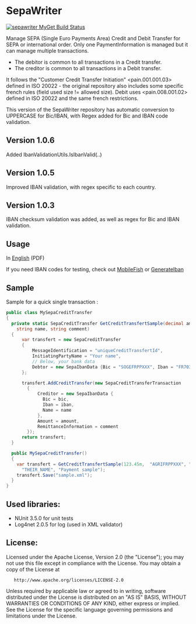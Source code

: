 SepaWriter
===
[![sepawriter MyGet Build Status](https://www.myget.org/BuildSource/Badge/sepawriter?identifier=e1d53645-035c-47b4-bf78-48c34f912349)](https://www.myget.org/)

Manage SEPA (Single Euro Payments Area) Credit and Debit Transfer for SEPA or international order.
Only one PaymentInformation is managed but it can manage multiple transactions. 
- The debitor is common to all transactions in a Credit transfer.
- The creditor is common to all transactions in a Debit transfer.

It follows the "Customer Credit Transfer Initiation" &lt;pain.001.001.03&gt; defined in ISO 20022 - the original repository also includes some specific french rules (field used size != allowed size).
Debit uses &lt;pain.008.001.02&gt; defined in ISO 20022 and the same french restrictions.

This version of the SepaWriter repository has automatic conversion to UPPERCASE for Bic/IBAN, with Regex added for Bic and IBAN code validation.


Version 1.0.6
---
Added IbanValidationUtils.IsIbanValid(..)

Version 1.0.5
---
Improved IBAN validation, with regex specific to each country.

Version 1.0.3
---
IBAN checksum validation was added, as well as regex for Bic and IBAN validation.


Usage
---
In [English](http://www.swift.com/assets/corporates/documents/our_solution/implementing_your_project_2009_iso20022_usage_guide.pdf) (PDF)

If you need IBAN codes for testing, check out [MobileFish](http://www.mobilefish.com/services/random_iban_generator/random_iban_generator.php) or [GenerateIban](https://www.generateiban.com/test-iban/)

Sample
---

Sample for a quick single transaction :
```csharp
public class MySepaCreditTransfer
{
  private static SepaCreditTransfer GetCreditTransfertSample(decimal amount, string bic, string iban,
    string name, string comment)
  {
      var transfert = new SepaCreditTransfer
      {
          MessageIdentification = "uniqueCreditTransfertId",
          InitiatingPartyName = "Your name",
          // Below, your bank data
          Debtor = new SepaIbanData {Bic = "SOGEFRPPXXX", Iban = "FR7030002005500000157845Z02", Name = "My Corp"}          
      };

      transfert.AddCreditTransfer(new SepaCreditTransferTransaction
		{
			Creditor = new SepaIbanData {
			  Bic = bic,
			  Iban = iban,
			  Name = name
			},
			Amount = amount,
			RemittanceInformation = comment
		});
      return transfert;
  }

  public MySepaCreditTransfer()
  {
    var transfert = GetCreditTransfertSample(123.45m,  "AGRIFRPPXXX", "FR1420041010050500013M02606",
      "THEIR_NAME", "Payment sample");
    transfert.Save("sample.xml");
  }
}
```

Used libraries:
---
- NUnit 3.5.0 for unit tests
- Log4net 2.0.5 for log (used in XML validator)


License:
---

   Licensed under the Apache License, Version 2.0 (the "License");
   you may not use this file except in compliance with the License.
   You may obtain a copy of the License at

       http://www.apache.org/licenses/LICENSE-2.0

   Unless required by applicable law or agreed to in writing, software
   distributed under the License is distributed on an "AS IS" BASIS,
   WITHOUT WARRANTIES OR CONDITIONS OF ANY KIND, either express or implied.
   See the License for the specific language governing permissions and
   limitations under the License.

